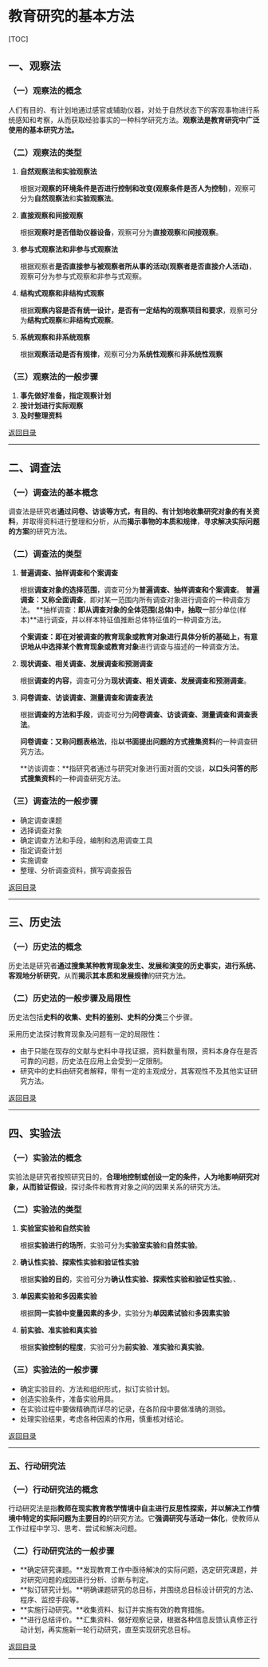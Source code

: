 # 教育研究的基本方法

[TOC]

## 一、观察法

### （一）观察法的概念

人们有目的、有计划地通过感官或辅助仪器，对处于自然状态下的客观事物进行系统感知和考察，从而获取经验事实的一种科学研究方法。**观察法是教育研究中广泛使用的基本研究方法。**

### （二）观察法的类型

1. **自然观察法和实验观察法**

   根据对**观察的环境条件是否进行控制和改变(观察条件是否人为控制)**，观察可分为**自然观察法**和**实验观察法**。

2. **直接观察和间接观察**

   根据**观察时是否借助仪器设备**，观察可分为**直接观察**和**间接观察**。

3. **参与式观察法和非参与式观察法**

   根据观察者**是否直接参与被观察者所从事的活动(观察者是否直接介人活动)**，观察可分为参与式观察和非参与式观察。

4. **结构式观察和非结构式观察**

   根据**观察内容是否有统一设计，是否有一定结构的观察项目和要求**，观察可分为**结构式观察**和**非结构式观察**。

5. **系统观察和非系统观察**

   根据**观察活动是否有规律**，观察可分为**系统性观察**和**非系统性观察**

### （三）观察法的一般步骤

1. **事先做好准备，指定观察计划**
2. **按计划进行实际观察**
3. **及时整理资料**



[返回目录](#教育研究的基本方法)

------



## 二、调查法

### （一）调查法的基本概念

调查法是研究者**通过问卷、访谈等方式，有目的、有计划地收集研究对象的有关资料**，并取得资料进行整理和分析，从而**揭示事物的本质和规律**，**寻求解决实际问题的方案**的研究方法。

### （二）调查法的类型

1. **普遍调查、抽样调查和个案调查**

   根据**调查对象的选择范围**，调查可分为**普遍调查、抽样调查和个案调查**。
   **普遍调查：**又称**全面调查**，即对某一范围内所有调查对象进行调查的一种调查方法。
   **抽样调查：**即从调查对象的全体范围(总体)中，抽取一**部分单位(样本)**进行调查，并以样本特征值推断总体特征值的一种调查方法。

   **个案调查：**即在对被调查的教育现象或教育对象进行具体分析的基础上，**有意识地**从中选择**某个教育现象或教育对象**进行调查与描述的一种调查方法。

2. **现状调查、相关调查、发展调查和预测调查**

   根据**调查的内容**，调查可分为**现状调查、相关调查、发展调查和预测调查**。

3. **问卷调查、访谈调查、测量调查和调查表法**

   根据**调查的方法和手段**，调查可分为**问卷调查、访谈调查、测量调查和调查表法**。

   **问卷调查：**又称**问题表格法**，指**以书面提出问题的方式搜集资料**的一种调查研究方法。

   **访谈调查：**指研究者通过与研究对象进行面对面的交谈，**以口头问答的形式搜集资料**的一种调查研究方法。

### （三）调查法的一般步骤

- 确定调查课题
- 选择调查对象
- 确定调查方法和手段，编制和选用调查工具
- 指定调查计划
- 实施调查
- 整理、分析调查资料，撰写调查报告



[返回目录](#教育研究的基本方法)

------



## 三、历史法

### （一）历史法的概念

历史法是研究者**通过搜集某种教育现象发生、发展和演变的历史事实，进行系统、客观地分析研究**，从而**揭示其本质和发展规律**的研究方法。

### （二）历史法的一般步骤及局限性

历史法包括**史料的收集、史料的鉴别、史料的分类**三个步骤。

采用历史法探讨教育现象及问题有一定的局限性：

- 由于只能在现存的文献与史料中寻找证据，资料数量有限，资料本身存在是否可靠的问题，历史法在应用上会受到一定限制。
- 研究中的史料由研究者解释，带有一定的主观成分，其客观性不及其他实证研究方法。



[返回目录](#教育研究的基本方法)

------



## 四、实验法

### （一）实验法的概念

实验法是研究者按照研究目的，**合理地控制或创设一定的条件，人为地影响研究对象，从而验证假设**，探讨条件和教育对象之间的因果关系的研究方法。

### （二）实验法的类型

1. **实验室实验和自然实验**

   根据**实验进行的场所**，实验可分为**实验室实验**和**自然实验**。

2. **确认性实验、探索性实验和验证性实验**

   根据**实验的目的**，实验可分为**确认性实验、探索性实验和验证性实验**。、

3. **单因素实验和多因素实验**

   根据**同一实验中变量因素的多少**，实验分为**单因素试验**和**多因素实验**

4. **前实验、准实验和真实验**

   根据**实验控制的程度**，实验可分为**前实验**、**准实验**和**真实验**。

### （三）实验法的一般步骤

- 确定实验目的、方法和组织形式，拟订实验计划。
- 创造实验条件，准备实验用具。
- 在实验过程中要做精确而详尽的记录，在各阶段中要做准确的测验。
- 处理实验结果，考虑各种因素的作用，慎重核对结论。



[返回目录](#教育研究的基本方法)

------



### 五、行动研究法

### （一）行动研究法的概念

行动研究法是指**教师在现实教育教学情境中自主进行反思性探索，并以解决工作情境中特定的实际问题为主要目的**的研究方法。它**强调研究与活动一体化**，使教师从工作过程中学习、思考、尝试和解决问题。

### （二）行动研究法的一般步骤

- **确定研究课题。**发现教育工作中亟待解决的实际问题，选定研究课题，并对研究问题的成因进行分析、诊断与判定。
- **拟订研究计划。**明确课题研究的总目标，并围绕总目标设计研究的方法、程序、监控手段等。
- **实施行动研究。**收集资料、拟订并实施有效的教育措施。
- **进行总结评价。**汇集资料、做好观察记录，根据各种信息反馈认真修正行动计划，再实施新一轮行动研究，直至实现研究总目标。



[返回目录](#教育研究的基本方法)

------

 